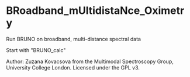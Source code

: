 # BRoadband_mUltidistaNce_Oximetry
Run BRUNO on broadband, multi-distance spectral data

Start with "BRUNO_calc"

Author: Zuzana Kovacsova from the Multimodal Spectroscopy Group, University College London. Licensed under the GPL v3. 
